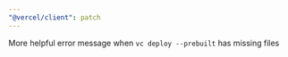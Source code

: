 ```yaml
---
"@vercel/client": patch
---
```


More helpful error message when `vc deploy --prebuilt` has missing files
